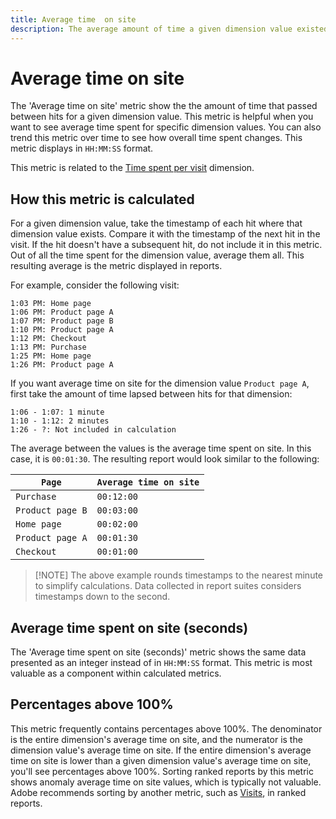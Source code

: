 ```yaml
---
title: Average time  on site
description: The average amount of time a given dimension value existed between hits.
---
```


# Average time on site

The 'Average time on site' metric show the the amount of time that passed between hits for a given dimension value. This metric is helpful when you want to see average time spent for specific dimension values. You can also trend this metric over time to see how overall time spent changes. This metric displays in `HH:MM:SS` format.

This metric is related to the [Time spent per visit](../dimensions/time-spent-per-visit.md) dimension.

## How this metric is calculated

For a given dimension value, take the timestamp of each hit where that dimension value exists. Compare it with the timestamp of the next hit in the visit. If the hit doesn't have a subsequent hit, do not include it in this metric. Out of all the time spent for the dimension value, average them all. This resulting average is the metric displayed in reports.

For example, consider the following visit:

```text
1:03 PM: Home page
1:06 PM: Product page A
1:07 PM: Product page B
1:10 PM: Product page A
1:12 PM: Checkout
1:13 PM: Purchase
1:25 PM: Home page
1:26 PM: Product page A
```

If you want average time on site for the dimension value `Product page A`, first take the amount of time lapsed between hits for that dimension:

```text
1:06 - 1:07: 1 minute
1:10 - 1:12: 2 minutes
1:26 - ?: Not included in calculation
```

The average between the values is the average time spent on site. In this case, it is `00:01:30`. The resulting report would look similar to the following:

| `Page`| `Average time on site` |
| --- | --- |
| `Purchase` | `00:12:00` |
| `Product page B` | `00:03:00` |
| `Home page` | `00:02:00` |
| `Product page A` | `00:01:30` |
| `Checkout` | `00:01:00` |

>[!NOTE] The above example rounds timestamps to the nearest minute to simplify calculations. Data collected in report suites considers timestamps down to the second.

## Average time spent on site (seconds)

The 'Average time spent on site (seconds)' metric shows the same data presented as an integer instead of in `HH:MM:SS` format. This metric is most valuable as a component within calculated metrics.

## Percentages above 100%

This metric frequently contains percentages above 100%. The denominator is the entire dimension's average time on site, and the numerator is the dimension value's average time on site. If the entire dimension's average time on site is lower than a given dimension value's average time on site, you'll see percentages above 100%. Sorting ranked reports by this metric shows anomaly average time on site values, which is typically not valuable. Adobe recommends sorting by another metric, such as [Visits](visits.md), in ranked reports.